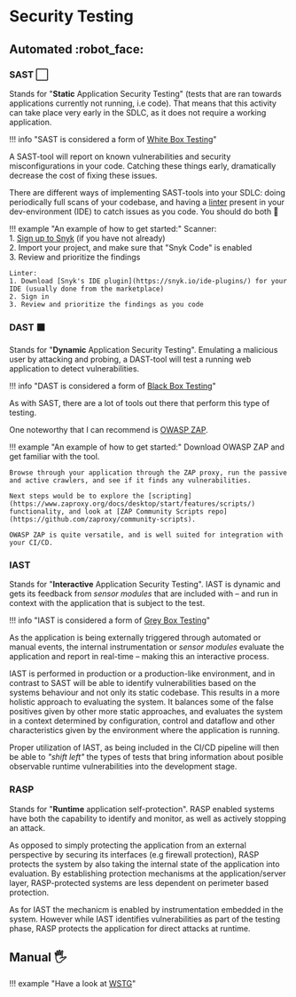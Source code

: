 # Security Testing

## Automated :robot_face:

### SAST ⬜

Stands for "**Static** Application Security Testing" (tests that are ran towards applications currently not running,  i.e code). That means that this activity can take place very early in the SDLC, as it does not require a working application.

!!! info "SAST is considered a form of [White Box Testing](https://en.wikipedia.org/wiki/White-box_testing)"

A SAST-tool will report on known vulnerabilities and security misconfigurations in your code. Catching these things early, dramatically decrease the cost of fixing these issues.

There are different ways of implementing SAST-tools into your SDLC: doing periodically full scans of your codebase, and having a [linter](https://en.wikipedia.org/wiki/Lint_(software)) present in your dev-environment (IDE) to catch issues as you code. You should do both :muscle:

!!! example "An example of how to get started:"
    Scanner:  
    1. [Sign up to Snyk](../snyk/index.md) (if you have not already)  
    2. Import your project, and make sure that "Snyk Code" is enabled  
    3. Review and prioritize the findings  

    Linter:  
    1. Download [Snyk's IDE plugin](https://snyk.io/ide-plugins/) for your IDE (usually done from the marketplace)  
    2. Sign in  
    3. Review and prioritize the findings as you code 

### DAST ⬛

Stands for "**Dynamic** Application Security Testing". Emulating a malicious user by attacking and probing, a DAST-tool will test a running web application to detect vulnerabilities.

!!! info "DAST is considered a form of [Black Box Testing](https://en.wikipedia.org/wiki/Black-box_testing)"

As with SAST, there are a lot of tools out there that perform this type of testing.

One noteworthy that I can recommend is [OWASP ZAP](https://www.zaproxy.org/).

!!! example "An example of how to get started:"
    Download OWASP ZAP and get familiar with the tool.

    Browse through your application through the ZAP proxy, run the passive and active crawlers, and see if it finds any vulnerabilities.

    Next steps would be to explore the [scripting](https://www.zaproxy.org/docs/desktop/start/features/scripts/) functionality, and look at [ZAP Community Scripts repo](https://github.com/zaproxy/community-scripts).

    OWASP ZAP is quite versatile, and is well suited for integration with your CI/CD. 

### IAST

Stands for "**Interactive** Application Security Testing". IAST is dynamic and gets its feedback from _sensor modules_ that are included with – and run in context with the application that is subject to the test.

!!! info "IAST is considered a form of [Grey Box Testing](https://en.wikipedia.org/wiki/Gray-box_testing)"

As the application is being externally triggered through automated or manual events, the internal instrumentation or _sensor modules_ evaluate the application and report in real-time – making this an interactive process.

IAST is performed in production or a production-like environment, and in contrast to SAST will be able to identify vulnerabilities based on the systems behaviour and not only its static codebase. 
This results in a more holistic approach to evaluating the system. 
It balances some of the false positives given by other more static approaches, and evaluates the system in a context determined by configuration, control and dataflow and other characteristics given by the environment where the application is running.

Proper utilization of IAST, as being included in the CI/CD pipeline will then be able to _"shift left"_ the types of tests that bring information about posible observable runtime vulnerabilities into the development stage.

### RASP
Stands for "**Runtime** application self-protection". 
RASP enabled systems have both the capability to identify and monitor, as well as actively stopping an attack.

As opposed to simply protecting the application from an external perspective by securing its interfaces (e.g firewall protection), RASP protects the system by also taking the internal state of the application into evaluation.
By establishing protection mechanisms at the application/server layer, RASP-protected systems are less dependent on perimeter based protection.

As for IAST the mechanicm is enabled by instrumentation embedded in the system. 
However while IAST identifies vulnerabilities as part of the testing phase, RASP protects the application for direct attacks at runtime.

## Manual :raised_hand_with_fingers_splayed:

!!! example "Have a look at [WSTG](https://owasp.org/www-project-web-security-testing-guide/)"
